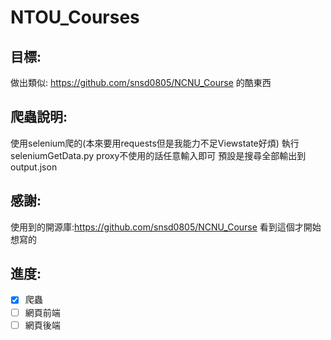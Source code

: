 # NTOU_Courses
## 目標:
做出類似: https://github.com/snsd0805/NCNU_Course 的酷東西

## 爬蟲說明:
使用selenium爬的(本來要用requests但是我能力不足Viewstate好煩) 
執行seleniumGetData.py 
proxy不使用的話任意輸入即可
預設是搜尋全部輸出到 output.json 


## 感謝:
使用到的開源庫:https://github.com/snsd0805/NCNU_Course 
看到這個才開始想寫的 

## 進度: 
 -[X] 爬蟲
 -[ ] 網頁前端
 -[ ] 網頁後端
